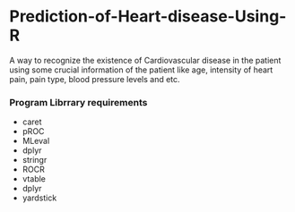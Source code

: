 # Prediction-of-Heart-disease-Using-R
A way to recognize the existence of Cardiovascular disease in the patient using some crucial information of the patient like age, intensity of heart pain, pain type, blood pressure levels and etc.

### Program Librrary requirements 
+ caret
+ pROC
+ MLeval
+ dplyr
+ stringr
+ ROCR
+ vtable
+ dplyr
+ yardstick

